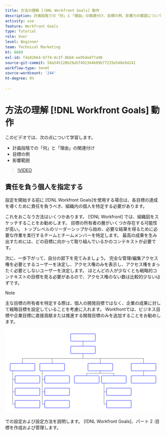 ```yaml
---
title: 方法の理解 [!DNL Workfront Goals] 動作
description: 計画段階での「何」と「理由」の関連付け、目標の例、影響力の範囲について説明します。
activity: use
feature: Workfront Goals
type: Tutorial
role: User
level: Beginner
team: Technical Marketing
kt: 8889
exl-id: fda92664-6774-4c3f-8bb8-ee95ded77a98
source-git-commit: 58a545120b29a5f492344b89b77235e548e94241
workflow-type: tm+mt
source-wordcount: '244'
ht-degree: 0%

---
```


# 方法の理解 [!DNL Workfront Goals] 動作

このビデオでは、次の点について学習します。

* 計画段階での「何」と「理由」の関連付け
* 目標の例
* 影響範囲

>[!VIDEO](https://video.tv.adobe.com/v/335183/?quality=12)

## 責任を負う個人を指定する

設定を開始する前に [!DNL Workfront Goals]を使用する場合は、各目標の達成を導くために責任を負うべき、組織内の個人を特定する必要があります。

これをおこなう方法はいくつかあります。 [!DNL Workfront] では、組織図をスケッチすることをお勧めします。 目標の所有者の層がいくつか存在する可能性が高い。 トップレベルのリーダーシップから始め、必要な結果を得るために必要な作業を実行するチームとチームメンバーを特定します。 最高の成果を生み出すためには、どの目標に向かって取り組んでいるかのコンテキストが必要です。

次に、一歩下がって、自分の部下を見てみましょう。 完全な管理/編集アクセス権を必要とするユーザーを決定し、アクセス権のみを表示し、アクセス権をまったく必要としないユーザーを決定します。 ほとんどの人が少なくとも戦略的コンテキストの目標を見る必要があるので、アクセス権のない数は比較的少ないはずです。

>[!NOTE]
>
>主な目標の所有者を特定する際は、個人の開発目標ではなく、企業の成果に対して戦略目標を設定していることを考慮に入れます。 Workfrontでは、ビジネス目標や企業目標に直接貢献または推進する開発目標のみを追加することをお勧めします。

![空の組織図](assets/01-workfront-goals-blank-org-chart.png)

での設定および設定方法を説明します。 [!DNL Workfront Goals]、パート 2 :目標を作成および管理します。

<!--
URL for part 2 reference above
-->
